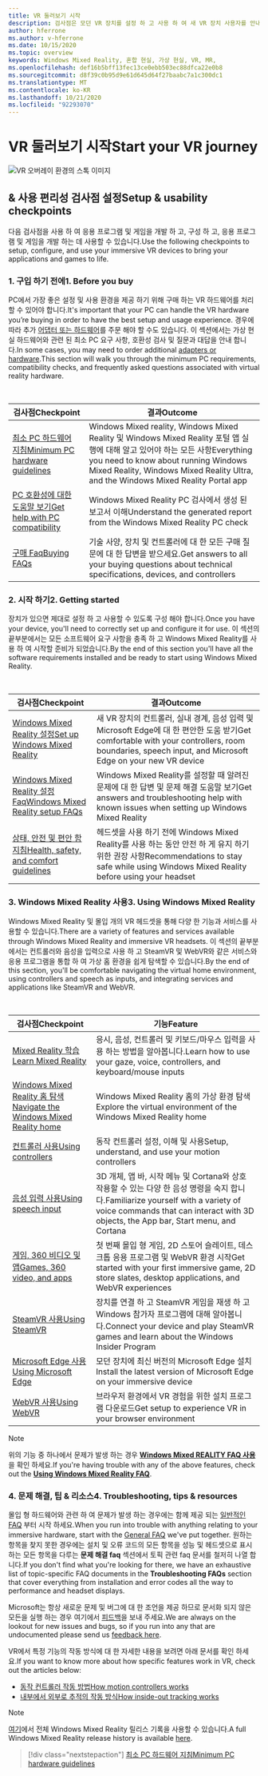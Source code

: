 ```yaml
---
title: VR 둘러보기 시작
description: 검사점은 모던 VR 장치를 설정 하 고 사용 하 여 새 VR 장치 사용자를 안내 합니다.
author: hferrone
ms.author: v-hferrone
ms.date: 10/15/2020
ms.topic: overview
keywords: Windows Mixed Reality, 혼합 현실, 가상 현실, VR, MR,
ms.openlocfilehash: def16b5bff13fec13ce0ebb503ec88dfca22e0b8
ms.sourcegitcommit: d8f39c0b95d9e61d645d64f27baabc7a1c300dc1
ms.translationtype: MT
ms.contentlocale: ko-KR
ms.lasthandoff: 10/21/2020
ms.locfileid: "92293070"
---
```

# <a name="start-your-vr-journey"></a><span data-ttu-id="8812c-104">VR 둘러보기 시작</span><span class="sxs-lookup"><span data-stu-id="8812c-104">Start your VR journey</span></span>

![VR 오버레이 환경의 스톡 이미지](images/mr-win32-slates-pinspanel.png)

## <a name="setup--usability-checkpoints"></a><span data-ttu-id="8812c-106">& 사용 편리성 검사점 설정</span><span class="sxs-lookup"><span data-stu-id="8812c-106">Setup & usability checkpoints</span></span>

<span data-ttu-id="8812c-107">다음 검사점을 사용 하 여 응용 프로그램 및 게임을 개발 하 고, 구성 하 고, 응용 프로그램 및 게임을 개발 하는 데 사용할 수 있습니다.</span><span class="sxs-lookup"><span data-stu-id="8812c-107">Use the following checkpoints to setup, configure, and use your immersive VR devices to bring your applications and games to life.</span></span>

### <a name="1-before-you-buy"></a><span data-ttu-id="8812c-108">1. 구입 하기 전에</span><span class="sxs-lookup"><span data-stu-id="8812c-108">1. Before you buy</span></span>

<span data-ttu-id="8812c-109">PC에서 가장 좋은 설정 및 사용 환경을 제공 하기 위해 구매 하는 VR 하드웨어를 처리할 수 있어야 합니다.</span><span class="sxs-lookup"><span data-stu-id="8812c-109">It's important that your PC can handle the VR hardware you’re buying in order to have the best setup and usage experience.</span></span> <span data-ttu-id="8812c-110">경우에 따라 추가 [어댑터 또는 하드웨어](recommended-adapters-for-windows-mixed-reality-capable-pcs.md)를 주문 해야 할 수도 있습니다. 이 섹션에서는 가상 현실 하드웨어와 관련 된 최소 PC 요구 사항, 호환성 검사 및 질문과 대답을 안내 합니다.</span><span class="sxs-lookup"><span data-stu-id="8812c-110">In some cases, you may need to order additional [adapters or hardware](recommended-adapters-for-windows-mixed-reality-capable-pcs.md).This section will walk you through the minimum PC requirements, compatibility checks, and frequently asked questions associated with virtual reality hardware.</span></span>

<br>

|  <span data-ttu-id="8812c-111">검사점</span><span class="sxs-lookup"><span data-stu-id="8812c-111">Checkpoint</span></span>  |  <span data-ttu-id="8812c-112">결과</span><span class="sxs-lookup"><span data-stu-id="8812c-112">Outcome</span></span>  |
| --- | --- |
| [<span data-ttu-id="8812c-113">최소 PC 하드웨어 지침</span><span class="sxs-lookup"><span data-stu-id="8812c-113">Minimum PC hardware guidelines</span></span>](windows-mixed-reality-minimum-pc-hardware-compatibility-guidelines.md) | <span data-ttu-id="8812c-114">Windows Mixed reality, Windows Mixed Reality 및 Windows Mixed Reality 포털 앱 실행에 대해 알고 있어야 하는 모든 사항</span><span class="sxs-lookup"><span data-stu-id="8812c-114">Everything you need to know about running Windows Mixed Reality, Windows Mixed Reality Ultra, and the Windows Mixed Reality Portal app</span></span> |
| [<span data-ttu-id="8812c-115">PC 호환성에 대한 도움말 보기</span><span class="sxs-lookup"><span data-stu-id="8812c-115">Get help with PC compatibility</span></span>](get-help-with-pc-compatibility.md) | <span data-ttu-id="8812c-116">Windows Mixed Reality PC 검사에서 생성 된 보고서 이해</span><span class="sxs-lookup"><span data-stu-id="8812c-116">Understand the generated report from the Windows Mixed Reality PC check</span></span> |
| [<span data-ttu-id="8812c-117">구매 Faq</span><span class="sxs-lookup"><span data-stu-id="8812c-117">Buying FAQs</span></span>](before-you-buy-faqs.md) | <span data-ttu-id="8812c-118">기술 사양, 장치 및 컨트롤러에 대 한 모든 구매 질문에 대 한 답변을 받으세요.</span><span class="sxs-lookup"><span data-stu-id="8812c-118">Get answers to all your buying questions about technical specifications, devices, and controllers</span></span> |

### <a name="2-getting-started"></a><span data-ttu-id="8812c-119">2. 시작 하기</span><span class="sxs-lookup"><span data-stu-id="8812c-119">2. Getting started</span></span>

<span data-ttu-id="8812c-120">장치가 있으면 제대로 설정 하 고 사용할 수 있도록 구성 해야 합니다.</span><span class="sxs-lookup"><span data-stu-id="8812c-120">Once you have your device, you'll need to correctly set up and configure it for use.</span></span> <span data-ttu-id="8812c-121">이 섹션의 끝부분에서는 모든 소프트웨어 요구 사항을 충족 하 고 Windows Mixed Reality를 사용 하 여 시작할 준비가 되었습니다.</span><span class="sxs-lookup"><span data-stu-id="8812c-121">By the end of this section you'll have all the software requirements installed and be ready to start using Windows Mixed Reality.</span></span>

<br>

|  <span data-ttu-id="8812c-122">검사점</span><span class="sxs-lookup"><span data-stu-id="8812c-122">Checkpoint</span></span>  |  <span data-ttu-id="8812c-123">결과</span><span class="sxs-lookup"><span data-stu-id="8812c-123">Outcome</span></span>  |
| --- | --- |
| [<span data-ttu-id="8812c-124">Windows Mixed Reality 설정</span><span class="sxs-lookup"><span data-stu-id="8812c-124">Set up Windows Mixed Reality</span></span>](windows-mixed-reality-minimum-pc-hardware-compatibility-guidelines.md) | <span data-ttu-id="8812c-125">새 VR 장치의 컨트롤러, 실내 경계, 음성 입력 및 Microsoft Edge에 대 한 편안한 도움 받기</span><span class="sxs-lookup"><span data-stu-id="8812c-125">Get comfortable with your controllers, room boundaries, speech input, and Microsoft Edge on your new VR device</span></span> |
| [<span data-ttu-id="8812c-126">Windows Mixed Reality 설정 Faq</span><span class="sxs-lookup"><span data-stu-id="8812c-126">Windows Mixed Reality setup FAQs</span></span>](wmr-setup-faq.md) | <span data-ttu-id="8812c-127">Windows Mixed Reality를 설정할 때 알려진 문제에 대 한 답변 및 문제 해결 도움말 보기</span><span class="sxs-lookup"><span data-stu-id="8812c-127">Get answers and troubleshooting help with known issues when setting up Windows Mixed Reality</span></span> |
| [<span data-ttu-id="8812c-128">상태, 안전 및 편안 함 지침</span><span class="sxs-lookup"><span data-stu-id="8812c-128">Health, safety, and comfort guidelines</span></span>](wmr-health-safety-comfort.md) | <span data-ttu-id="8812c-129">헤드셋을 사용 하기 전에 Windows Mixed Reality를 사용 하는 동안 안전 하 게 유지 하기 위한 권장 사항</span><span class="sxs-lookup"><span data-stu-id="8812c-129">Recommendations to stay safe while using Windows Mixed Reality before using your headset</span></span>  |

### <a name="3-using-windows-mixed-reality"></a><span data-ttu-id="8812c-130">3. Windows Mixed Reality 사용</span><span class="sxs-lookup"><span data-stu-id="8812c-130">3. Using Windows Mixed Reality</span></span>

<span data-ttu-id="8812c-131">Windows Mixed Reality 및 몰입 개의 VR 헤드셋을 통해 다양 한 기능과 서비스를 사용할 수 있습니다.</span><span class="sxs-lookup"><span data-stu-id="8812c-131">There are a variety of features and services available through Windows Mixed Reality and immersive VR headsets.</span></span> <span data-ttu-id="8812c-132">이 섹션의 끝부분에서는 컨트롤러와 음성을 입력으로 사용 하 고 SteamVR 및 WebVR와 같은 서비스와 응용 프로그램을 통합 하 여 가상 홈 환경을 쉽게 탐색할 수 있습니다.</span><span class="sxs-lookup"><span data-stu-id="8812c-132">By the end of this section, you'll be comfortable navigating the virtual home environment, using controllers and speech as inputs, and integrating services and applications like SteamVR and WebVR.</span></span>

<br>

|  <span data-ttu-id="8812c-133">검사점</span><span class="sxs-lookup"><span data-stu-id="8812c-133">Checkpoint</span></span>  |  <span data-ttu-id="8812c-134">기능</span><span class="sxs-lookup"><span data-stu-id="8812c-134">Feature</span></span>  |
| --- | --- |
| [<span data-ttu-id="8812c-135">Mixed Reality 학습</span><span class="sxs-lookup"><span data-stu-id="8812c-135">Learn Mixed Reality</span></span>](learn-mixed-reality.md) | <span data-ttu-id="8812c-136">응시, 음성, 컨트롤러 및 키보드/마우스 입력을 사용 하는 방법을 알아봅니다.</span><span class="sxs-lookup"><span data-stu-id="8812c-136">Learn how to use your gaze, voice, controllers, and keyboard/mouse inputs</span></span> |
| [<span data-ttu-id="8812c-137">Windows Mixed Reality 홈 탐색</span><span class="sxs-lookup"><span data-stu-id="8812c-137">Navigate the Windows Mixed Reality home</span></span>](your-mixed-reality-home.md) | <span data-ttu-id="8812c-138">Windows Mixed Reality 홈의 가상 환경 탐색</span><span class="sxs-lookup"><span data-stu-id="8812c-138">Explore the virtual environment of the Windows Mixed Reality home</span></span>  |
| [<span data-ttu-id="8812c-139">컨트롤러 사용</span><span class="sxs-lookup"><span data-stu-id="8812c-139">Using controllers</span></span>](controllers-in-wmr.md) | <span data-ttu-id="8812c-140">동작 컨트롤러 설정, 이해 및 사용</span><span class="sxs-lookup"><span data-stu-id="8812c-140">Setup, understand, and use your motion controllers</span></span> |
| [<span data-ttu-id="8812c-141">음성 입력 사용</span><span class="sxs-lookup"><span data-stu-id="8812c-141">Using speech input</span></span>](using-speech-in-wmr.md) | <span data-ttu-id="8812c-142">3D 개체, 앱 바, 시작 메뉴 및 Cortana와 상호 작용할 수 있는 다양 한 음성 명령을 숙지 합니다.</span><span class="sxs-lookup"><span data-stu-id="8812c-142">Familiarize yourself with a variety of voice commands that can interact with 3D objects, the App bar, Start menu, and Cortana</span></span> |
| [<span data-ttu-id="8812c-143">게임, 360 비디오 및 앱</span><span class="sxs-lookup"><span data-stu-id="8812c-143">Games, 360 video, and apps</span></span>](using-games-and-apps-in-windows-mixed-reality.md) | <span data-ttu-id="8812c-144">첫 번째 몰입 형 게임, 2D 스토어 슬레이트, 데스크톱 응용 프로그램 및 WebVR 환경 시작</span><span class="sxs-lookup"><span data-stu-id="8812c-144">Get started with your first immersive game, 2D store slates, desktop applications, and WebVR experiences</span></span> |
| [<span data-ttu-id="8812c-145">SteamVR 사용</span><span class="sxs-lookup"><span data-stu-id="8812c-145">Using SteamVR</span></span>](using-steamvr-with-windows-mixed-reality.md) | <span data-ttu-id="8812c-146">장치를 연결 하 고 SteamVR 게임을 재생 하 고 Windows 참가자 프로그램에 대해 알아봅니다.</span><span class="sxs-lookup"><span data-stu-id="8812c-146">Connect your device and play SteamVR games and learn about the Windows Insider Program</span></span> |
| [<span data-ttu-id="8812c-147">Microsoft Edge 사용</span><span class="sxs-lookup"><span data-stu-id="8812c-147">Using Microsoft Edge</span></span>](using-microsoft-edge.md) | <span data-ttu-id="8812c-148">모던 장치에 최신 버전의 Microsoft Edge 설치</span><span class="sxs-lookup"><span data-stu-id="8812c-148">Install the latest version of Microsoft Edge on your immersive device</span></span> |
| [<span data-ttu-id="8812c-149">WebVR 사용</span><span class="sxs-lookup"><span data-stu-id="8812c-149">Using WebVR</span></span>](webvr.md) | <span data-ttu-id="8812c-150">브라우저 환경에서 VR 경험을 위한 설치 프로그램 다운로드</span><span class="sxs-lookup"><span data-stu-id="8812c-150">Get setup to experience VR in your browser environment</span></span> |

> [!NOTE]
> <span data-ttu-id="8812c-151">위의 기능 중 하나에서 문제가 발생 하는 경우 **[Windows Mixed REALITY FAQ 사용](using-wmr-faq.md)** 을 확인 하세요.</span><span class="sxs-lookup"><span data-stu-id="8812c-151">If you're having trouble with any of the above features, check out the **[Using Windows Mixed Reality FAQ](using-wmr-faq.md)**.</span></span>

### <a name="4-troubleshooting-tips--resources"></a><span data-ttu-id="8812c-152">4. 문제 해결, 팁 & 리소스</span><span class="sxs-lookup"><span data-stu-id="8812c-152">4. Troubleshooting, tips & resources</span></span>

<span data-ttu-id="8812c-153">몰입 형 하드웨어와 관련 하 여 문제가 발생 하는 경우에는 함께 제공 되는 [일반적인 FAQ](troubleshooting-windows-mixed-reality.md) 부터 시작 하세요.</span><span class="sxs-lookup"><span data-stu-id="8812c-153">When you run into trouble with anything relating to your immersive hardware, start with the [General FAQ](troubleshooting-windows-mixed-reality.md) we've put together.</span></span> <span data-ttu-id="8812c-154">원하는 항목을 찾지 못한 경우에는 설치 및 오류 코드의 모든 항목을 성능 및 헤드셋으로 표시 하는 모든 항목을 다루는 **문제 해결 faq** 섹션에서 토픽 관련 faq 문서를 철저히 나열 합니다.</span><span class="sxs-lookup"><span data-stu-id="8812c-154">If you don't find what you're looking for there, we have an exhaustive list of topic-specific FAQ documents in the **Troubleshooting FAQs** section that cover everything from installation and error codes all the way to performance and headset displays.</span></span>

<span data-ttu-id="8812c-155">Microsoft는 항상 새로운 문제 및 버그에 대 한 조언을 제공 하므로 문서화 되지 않은 모든을 실행 하는 경우 여기에서 [피드백](filing-feedback.md)을 보내 주세요.</span><span class="sxs-lookup"><span data-stu-id="8812c-155">We are always on the lookout for new issues and bugs, so if you run into any that are undocumented please send us [feedback here](filing-feedback.md).</span></span>

<span data-ttu-id="8812c-156">VR에서 특정 기능의 작동 방식에 대 한 자세한 내용을 보려면 아래 문서를 확인 하세요.</span><span class="sxs-lookup"><span data-stu-id="8812c-156">If you want to know more about how specific features work in VR, check out the articles below:</span></span>

* [<span data-ttu-id="8812c-157">동작 컨트롤러 작동 방법</span><span class="sxs-lookup"><span data-stu-id="8812c-157">How motion controllers works</span></span>](controllers-in-wmr.md)
* [<span data-ttu-id="8812c-158">내부에서 외부로 추적의 작동 방식</span><span class="sxs-lookup"><span data-stu-id="8812c-158">How inside-out tracking works</span></span>](tracking-system.md)

> [!NOTE]
> <span data-ttu-id="8812c-159">[여기](mixed-reality-software.md)에서 전체 Windows Mixed Reality 릴리스 기록을 사용할 수 있습니다.</span><span class="sxs-lookup"><span data-stu-id="8812c-159">A full Windows Mixed Reality release history is available [here](mixed-reality-software.md).</span></span>

> [!div class="nextstepaction"]
> [<span data-ttu-id="8812c-160">최소 PC 하드웨어 지침</span><span class="sxs-lookup"><span data-stu-id="8812c-160">Minimum PC hardware guidelines</span></span>](windows-mixed-reality-minimum-pc-hardware-compatibility-guidelines.md)

<br>